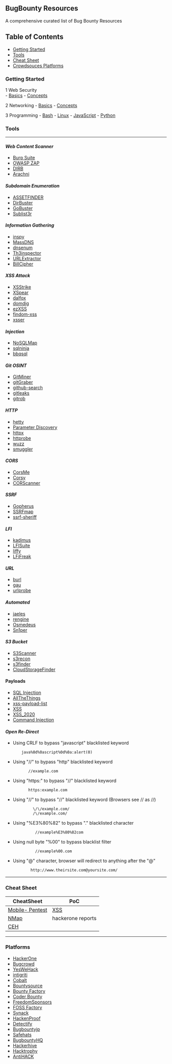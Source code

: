 ##  BugBounty Resources
A comprehensive curated list of Bug Bounty Resources 

## Table of Contents
- [Getting Started](#getting-started)
- [Tools](#tools)
- [Cheat Sheet](#cheat-sheet)
- [Crowdsouces Platforms](#platforms)

### Getting Started
  1 Web Security                                       
    - [Basics](https://www.hacker101.com/sessions/web_in_depth) 
    - [Concepts](https://github.com/vasanthk/web-security-basics)
  
  2 Networking 
    - [Basics](https://www.digitalocean.com/community/tutorials/an-introduction-to-networking-terminology-interfaces-and-protocols)
    - [Concepts](https://null-byte.wonderhowto.com/how-to/networking-basics/)
 
 3 Programming
    - [Bash](https://linuxconfig.org/bash-scripting-tutorial-for-beginners)
    - [Linux](https://www.guru99.com/linux-commands-cheat-sheet.html)
    - [JavaScript](https://www.lynda.com/JavaScript-tutorials/Ethical-Hacking-JavaScript/758646-2.html)
    - [Python](https://analyticsindiamag.com/8-free-resources-to-learn-ethical-hacking-with-python/)
    
### Tools
---
#### _Web Content Scanner_
- [Burp Suite](https://portswigger.net/burp/communitydownload)
- [OWASP ZAP](https://owasp.org/www-project-zap/)
- [DIRB](https://tools.kali.org/web-applications/dirb)
- [Arachni](https://github.com/Arachni/arachni)

#### _Subdomain Enumeration_
- [ASSETFINDER](https://github.com/tomnomnom/assetfinder)
- [DirBuster](https://tools.kali.org/web-applications/dirbuster)
- [GoBuster](https://tools.kali.org/web-applications/gobuster)
- [Sublist3r](https://tools.kali.org/information-gathering/sublist3r)

#### _Information Gathering_
- [inspy](https://tools.kali.org/information-gathering/inspy)
- [MassDNS](https://github.com/blechschmidt/massdns)
- [dnsenum](https://tools.kali.org/information-gathering/dnsenum)
- [Th3inspector](https://github.com/Moham3dRiahi/Th3inspector)
- [URLExtractor](https://github.com/The404Hacking/URLExtractor)
- [BillCipher](https://github.com/GitHackTools/BillCipher)

#### _XSS Attack_
- [XSStrike](https://github.com/s0md3v/XSStrike)
- [XSpear](https://github.com/hahwul/XSpear)
- [dalfox](https://github.com/hahwul/dalfox)
- [domdig](https://github.com/fcavallarin/domdig)
- [ezXSS](https://github.com/ssl/ezXSS)
- [findom-xss](https://github.com/dwisiswant0/findom-xss)
- [xsser](https://github.com/epsylon/xsser)

#### _Injection_
- [NoSQLMap](https://github.com/codingo/NoSQLMap)
- [sqlninja](https://gitlab.com/kalilinux/packages/sqlninja)
- [bbqsql](https://github.com/CiscoCXSecurity/bbqsql)

#### _Git OSINT_
- [GitMiner](https://github.com/UnkL4b/GitMiner)
- [gitGraber](https://github.com/hisxo/gitGraber)
- [github-search](https://github.com/gwen001/github-search)
- [gitleaks](https://github.com/zricethezav/gitleaks)
- [gitrob](https://github.com/michenriksen/gitrob)

#### _HTTP_
- [hetty](https://github.com/dstotijn/hetty)
- [Parameter Discovery](https://github.com/s0md3v/Arjun)
- [httpx](https://github.com/projectdiscovery/httpx)
- [httprobe](https://github.com/tomnomnom/httprobe)
- [wuzz](https://github.com/asciimoo/wuzz)
- [smuggler](https://github.com/defparam/smuggler)

#### _CORS_
- [CorsMe](https://github.com/Shivangx01b/CorsMe)
- [Corsy](https://github.com/s0md3v/Corsy)
- [CORScanner](https://github.com/chenjj/CORScanner)

#### _SSRF_
- [Gopherus](https://github.com/tarunkant/Gopherus)
- [SSRFmap](https://github.com/swisskyrepo/SSRFmap)
- [ssrf-sheriff](https://github.com/teknogeek/ssrf-sheriff)

#### _LFI_
- [kadimus](https://github.com/P0cL4bs/kadimus)
- [LFISuite](https://github.com/D35m0nd142/LFISuite)
- [liffy](https://github.com/mzfr/liffy)
- [LFiFreak](https://github.com/OsandaMalith/LFiFreak)

#### _URL_
- [burl](https://github.com/tomnomnom/burl)
- [gau](https://github.com/lc/gau)
- [urlprobe](https://github.com/1ndianl33t/urlprobe)

#### _Automated_
- [jaeles](https://github.com/jaeles-project/jaeles)
- [rengine](https://github.com/yogeshojha/rengine)
- [Osmedeus](https://github.com/j3ssie/Osmedeus)
- [Sn1per](https://github.com/1N3/Sn1per)

#### _S3 Bucket_
- [S3Scanner](https://github.com/sa7mon/S3Scanner)
- [s3recon](https://github.com/clarketm/s3recon)
- [s3finder](https://github.com/magisterquis/s3finder)
- [CloudStorageFinder](https://github.com/digininja/CloudStorageFinder)

#### Payloads
- [SQL Injection](https://github.com/payloadbox/sql-injection-payload-list)
- [AllTheThings](https://github.com/swisskyrepo/PayloadsAllTheThings)
- [xss-payload-list](https://github.com/payloadbox/xss-payload-list)
- [XSS](https://github.com/pgaijin66/XSS-Payloads/blob/master/payload/payload.txt)
- [XSS_2020](https://github.com/ihebski/XSS-Payloads)
- [Command Injection](https://github.com/payloadbox/command-injection-payload-list)

#### _Open Re-Direct_

- Using CRLF to bypass "javascript" blacklisted keyword
```
       java%0d%0ascript%0d%0a:alert(0)
```
- Using "//" to bypass "http" blacklisted keyword
```
          //example.com
```
- Using "https:" to bypass "//" blacklisted keyword
```
          https:example.com
```
- Using "//" to bypass "//" blacklisted keyword (Browsers see // as //)
```
            \/\/example.com/
            /\/example.com/ 
```
- Using "%E3%80%82" to bypass "." blacklisted character
```
             //example%E3%80%82com
```
- Using null byte "%00" to bypass blacklist filter
```
             //example%00.com
```
- Using "@" character, browser will redirect to anything after the "@"
```
           http://www.theirsite.com@yoursite.com/
```
***
### Cheat Sheet
| CheatSheet                                               | PoC                                               |   
|----------------------------------------------------------|---------------------------------------------------|
| [Mobile- Pentest](https://github.com/tanprathan/MobileApp-Pentest-Cheatsheet) | [XSS](http://www.xsses.com/) |
| [NMap](https://github.com/jasonniebauer/Nmap-Cheatsheet) | hackerone reports                                 |
| [CEH](https://scadahacker.com/library/Documents/Cheat_Sheets/Hacking%20-%20CEH%20Cheat%20Sheet%20Exercises.pdf)|

---
### Platforms
- [HackerOne](https://hackerone.com/)
- [Bugcrowd](https://bugcrowd.com/)
- [YesWeHack](https://yeswehack.com/)
- [intigriti](https://intigriti.com/)
- [Cobalt](https://cobalt.io/)
- [Bountysource](https://www.bountysource.com/)
- [Bounty Factory](https://bountyfactory.io/)
- [Coder Bounty](http://www.coderbounty.com/)
- [FreedomSponsors](https://freedomsponsors.org/)
- [FOSS Factory](http://www.fossfactory.org/)
- [Synack](https://www.synack.com/)
- [HackenProof](https://hackenproof.com/)
- [Detectify](https://cs.detectify.com/)
- [Bugbountyjp](https://bugbounty.jp/)
- [Safehats](https://safehats.com/)
- [BugbountyHQ](https://www.bugbountyhq.com/)
- [Hackerhive](https://hackerhive.io/)
- [Hacktrophy](https://hacktrophy.com/)
- [AntiHACK](https://www.antihack.me/)
